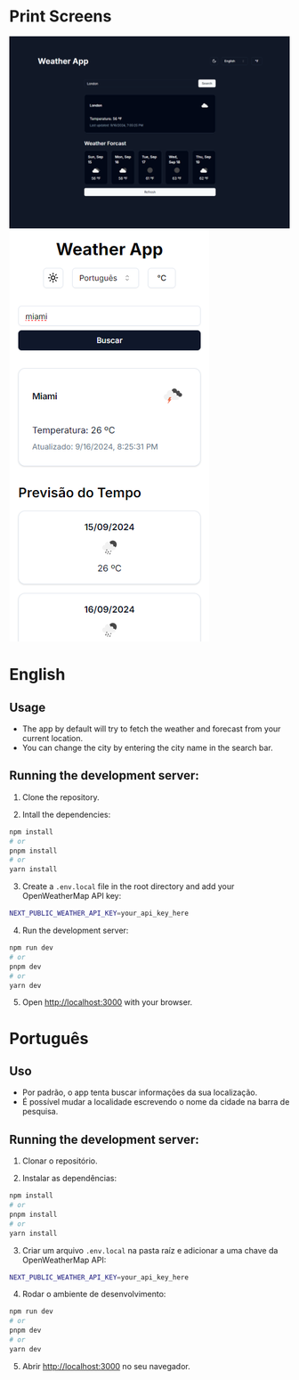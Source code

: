 # Print Screens

![Dark themed app with the weather forecast for London](images/forecast_london.png)
![Light themed app with the weather forecast for Miami](images/mobile_forecast_miami.png)

# English

## Usage

- The app by default will try to fetch the weather and forecast from your current location.
- You can change the city by entering the city name in the search bar.

## Running the development server:

1. Clone the repository.

2. Intall the dependencies:

```bash
npm install
# or
pnpm install
# or
yarn install
```

3. Create a `.env.local` file in the root directory and add your OpenWeatherMap API key:

```bash
NEXT_PUBLIC_WEATHER_API_KEY=your_api_key_here
```

4. Run the development server:

```bash
npm run dev
# or
pnpm dev
# or
yarn dev
```

5. Open [http://localhost:3000](http://localhost:3000) with your browser.

# Português

## Uso

- Por padrão, o app tenta buscar informações da sua localização.
- É possível mudar a localidade escrevendo o nome da cidade na barra de pesquisa.

## Running the development server:

1. Clonar o repositório.

2. Instalar as dependências:

```bash
npm install
# or
pnpm install
# or
yarn install
```

3. Criar um arquivo `.env.local` na pasta raíz e adicionar a uma chave da OpenWeatherMap API:

```bash
NEXT_PUBLIC_WEATHER_API_KEY=your_api_key_here
```

4. Rodar o ambiente de desenvolvimento:

```bash
npm run dev
# or
pnpm dev
# or
yarn dev
```

5. Abrir [http://localhost:3000](http://localhost:3000) no seu navegador.
